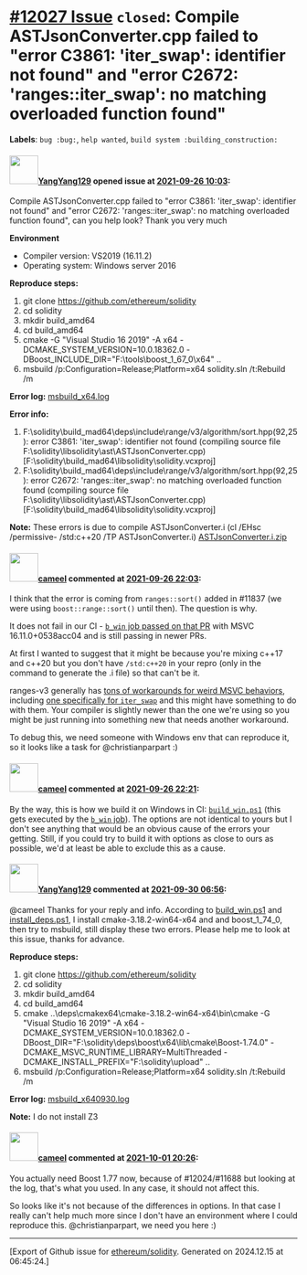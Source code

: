 # [\#12027 Issue](https://github.com/ethereum/solidity/issues/12027) `closed`: Compile ASTJsonConverter.cpp failed to "error C3861: 'iter_swap': identifier not found" and "error C2672: 'ranges::iter_swap': no matching overloaded function found"
**Labels**: `bug :bug:`, `help wanted`, `build system :building_construction:`


#### <img src="https://avatars.githubusercontent.com/u/86757616?v=4" width="50">[YangYang129](https://github.com/YangYang129) opened issue at [2021-09-26 10:03](https://github.com/ethereum/solidity/issues/12027):

Compile ASTJsonConverter.cpp failed to "error C3861: 'iter_swap': identifier not found" and "error C2672: 'ranges::iter_swap': no matching overloaded function found", can you help look? Thank you very much

**Environment**
- Compiler version: VS2019 (16.11.2)
- Operating system: Windows server 2016

**Reproduce steps:**
1. git clone https://github.com/ethereum/solidity
2. cd solidity
3. mkdir build_amd64
4. cd build_amd64
5. cmake -G "Visual Studio 16 2019" -A x64 -DCMAKE_SYSTEM_VERSION=10.0.18362.0 -DBoost_INCLUDE_DIR="F:\tools\boost_1_67_0\x64" ..
6. msbuild /p:Configuration=Release;Platform=x64 solidity.sln /t:Rebuild /m

**Error log:**
[msbuild_x64.log](https://github.com/ethereum/solidity/files/7231141/msbuild_x64.log)


**Error info:**
1. F:\solidity\build_mad64\deps\include\range/v3/algorithm/sort.hpp(92,25): error C3861: 'iter_swap': identifier not found (compiling source file F:\solidity\libsolidity\ast\ASTJsonConverter.cpp) [F:\solidity\build_mad64\libsolidity\solidity.vcxproj]
2. F:\solidity\build_mad64\deps\include\range/v3/algorithm/sort.hpp(92,25): error C2672: 'ranges::iter_swap': no matching overloaded function found (compiling source file F:\solidity\libsolidity\ast\ASTJsonConverter.cpp) [F:\solidity\build_mad64\libsolidity\solidity.vcxproj]

**Note:**
These errors is due to compile ASTJsonConverter.i (cl /EHsc /permissive- /std:c++20 /TP ASTJsonConverter.i) 
[ASTJsonConverter.i.zip](https://github.com/ethereum/solidity/files/7231159/ASTJsonConverter.i.zip)
 


#### <img src="https://avatars.githubusercontent.com/u/137030?v=4" width="50">[cameel](https://github.com/cameel) commented at [2021-09-26 22:03](https://github.com/ethereum/solidity/issues/12027#issuecomment-927379610):

I think that the error is coming from `ranges::sort()` added in #11837 (we were using `boost::range::sort()` until then). The question is why.

It does not fail in our CI - [`b_win` job passed on that PR](https://app.circleci.com/pipelines/github/ethereum/solidity/18301/workflows/aae7c2d7-b365-4930-84b1-26bef9f1ac32/jobs/816098) with MSVC 16.11.0+0538acc04 and is still passing in newer PRs.

At first I wanted to suggest that it might be because you're mixing c++17 and c++20 but you don't have `/std:c++20` in your repro (only in the command to generate the .i file) so that can't be it.

ranges-v3 generally has [tons of workarounds for weird MSVC behaviors](https://github.com/ericniebler/range-v3/blob/0.11.0/include/range/v3/detail/config.hpp#L222-L277), including [one specifically for `iter_swap`](https://github.com/ericniebler/range-v3/blob/0.11.0/include/range/v3/iterator/access.hpp#L194-L196) and this might have something to do with them. Your compiler is slightly newer than the one we're using so you might be just running into something new that needs another workaround.

To debug this, we need someone with Windows env that can reproduce it, so it looks like a task for @christianparpart :)

#### <img src="https://avatars.githubusercontent.com/u/137030?v=4" width="50">[cameel](https://github.com/cameel) commented at [2021-09-26 22:21](https://github.com/ethereum/solidity/issues/12027#issuecomment-927382105):

By the way, this is how we build it on Windows in CI: [`build_win.ps1`](https://github.com/ethereum/solidity/blob/develop/.circleci/build_win.ps1) (this gets executed by the [`b_win` job](https://github.com/ethereum/solidity/blob/develop/.circleci/config.yml#L880-L910)). The options are not identical to yours but I don't see anything that would be an obvious cause of the errors your getting. Still, if you could try to build it with options as close to ours as possible, we'd at least be able to exclude this as a cause.

#### <img src="https://avatars.githubusercontent.com/u/86757616?v=4" width="50">[YangYang129](https://github.com/YangYang129) commented at [2021-09-30 06:56](https://github.com/ethereum/solidity/issues/12027#issuecomment-930878898):

@cameel Thanks for your reply and info. According to [build_win.ps1](https://github.com/ethereum/solidity/blob/develop/.circleci/build_win.ps1) and [install_deps.ps1](https://github.com/ethereum/solidity/blob/develop/scripts/install_deps.ps1), I install cmake-3.18.2-win64-x64 and  and boost_1_74_0, then try to msbuild, still display these two errors. Please help me to look at this issue, thanks for advance.

**Reproduce steps:**
1. git clone https://github.com/ethereum/solidity
2. cd solidity
3. mkdir build_amd64
4. cd build_amd64
5. cmake ..\deps\cmakex64\cmake-3.18.2-win64-x64\bin\cmake -G "Visual Studio 16 2019" -A x64 -DCMAKE_SYSTEM_VERSION=10.0.18362.0 -DBoost_DIR="F:\solidity\deps\boost\x64\lib\cmake\Boost-1.74.0" -DCMAKE_MSVC_RUNTIME_LIBRARY=MultiThreaded -DCMAKE_INSTALL_PREFIX="F:\solidity\upload" ..
6. msbuild /p:Configuration=Release;Platform=x64 solidity.sln /t:Rebuild /m

**Error log:**
[msbuild_x640930.log](https://github.com/ethereum/solidity/files/7257327/msbuild_x640930.log)

**Note:** I do not install Z3

#### <img src="https://avatars.githubusercontent.com/u/137030?v=4" width="50">[cameel](https://github.com/cameel) commented at [2021-10-01 20:26](https://github.com/ethereum/solidity/issues/12027#issuecomment-932529325):

You actually need Boost 1.77 now, because of #12024/#11688 but looking at the log, that's what you used. In any case, it should not affect this.

So looks like it's not because of the differences in options. In that case I really can't help much more since I don't have an environment where I could reproduce this. @christianparpart, we need you here :)


-------------------------------------------------------------------------------



[Export of Github issue for [ethereum/solidity](https://github.com/ethereum/solidity). Generated on 2024.12.15 at 06:45:24.]
